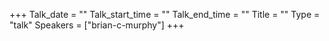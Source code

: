 +++
Talk_date = ""
Talk_start_time = ""
Talk_end_time = ""
Title = ""
Type = "talk"
Speakers = ["brian-c-murphy"]
+++


